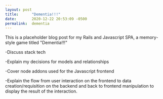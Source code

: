 ```yaml
---
layout: post
title:      "Dementia!!!"
date:       2020-12-22 20:53:09 -0500
permalink:  dementia
---
```



This is a placeholder blog post for my Rails and Javascript SPA, a memory-style game titled "Dementia!!!"

-Discuss stack tech

-Explain my decisions for models and relationships

-Cover node addons used for the Javascript frontend

-Explain the flow from user interaction on the frontend to data creation/requisition on the backend and back to frontend manipulation to display the result of the interaction.
